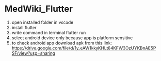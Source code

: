 # MedWiki_Flutter

1. open installed folder in vscode
2. install flutter
3. write command in terminal flutter run
4. select android device only because app is platform sensitive
5. to check android app download apk from this link: https://drive.google.com/file/d/1y_eAW1kkyKHLt84KFW3OzUYKBnAE5PSF/view?usp=sharing
